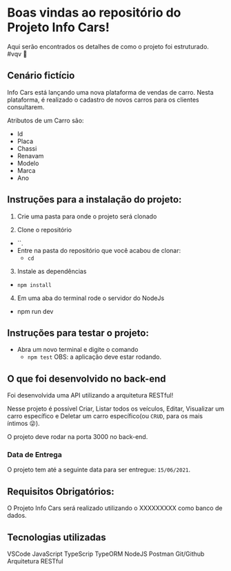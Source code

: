 # Boas vindas ao repositório do Projeto Info Cars!

Aqui serão encontrados os detalhes de como o projeto foi estruturado. #vqv 🚀


## Cenário fictício

Info Cars está lançando uma nova plataforma de vendas de carro. Nesta plataforma, é realizado o cadastro de novos carros para os clientes consultarem.

Atributos de um Carro são:
- Id
- Placa
- Chassi
- Renavam
- Modelo
- Marca
- Ano


## Instruções para a instalação do projeto:

1. Crie uma pasta para onde o projeto será clonado

2. Clone o repositório
  * ``.
  * Entre na pasta do repositório que você acabou de clonar:
    * `cd `

3. Instale as dependências
  * `npm install`

4. Em uma aba do terminal rode o servidor do NodeJs
  * npm run dev


## Instruções para testar o projeto:
- Abra um novo terminal e digite o comando
  * `npm test`
OBS: a aplicação deve estar rodando.

## O que foi desenvolvido no back-end

Foi desenvolvida uma API utilizando a arquitetura RESTful!

Nesse projeto é possível Criar, Listar todos os veículos, Editar, Visualizar um carro específico e Deletar um carro específico(ou `CRUD`, para os mais íntimos 😜).

O projeto deve rodar na porta 3000 no back-end.

### Data de Entrega

O projeto tem até a seguinte data para ser entregue: `15/06/2021`.


## Requisitos Obrigatórios:

O Projeto Info Cars será realizado utilizando o XXXXXXXXX como banco de dados.

## Tecnologias utilizadas
VSCode
JavaScript
TypeScrip
TypeORM
NodeJS
Postman
Git/Github
Arquitetura RESTful


